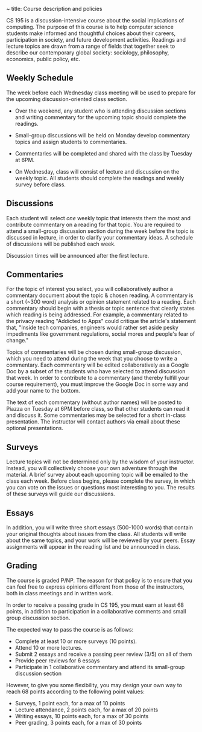 ~ title: Course description and policies

CS 195 is a discussion-intensive course about the social implications of
computing. The purpose of this course is to help computer science students make
informed and thoughtful choices about their careers, participation in society,
and future development activities. Readings and lecture topics are drawn from a
range of fields that together seek to describe our contemporary global society:
sociology, philosophy, economics, public policy, etc.

Weekly Schedule
---------------

The week before each Wednesday class meeting will be used to prepare for the
upcoming discussion-oriented class section.

* Over the weekend, any student who is attending discussion sections and
  writing commentary for the upcoming topic should complete the readings.

* Small-group discussions will be held on Monday develop
  commentary topics and assign students to commentaries.

* Commentaries will be completed and shared with the class by Tuesday at 6PM.

* On Wednesday, class will consist of lecture and discussion on the weekly topic. All students should complete the readings and weekly survey before class.

Discussions
-----------

Each student will select *one* weekly topic that interests them the most and
contribute commentary on a reading for that topic. You are required to attend a
small-group discussion section during the week before the topic is discussed in
lecture, in order to clarify your commentary ideas. A schedule of discussions
will be published each week.

Discussion times will be announced after the first lecture.

Commentaries
------------

For the topic of interest you select, you will collaboratively author a
commentary document about the topic & chosen reading. A commentary is a short
(~300 word) analysis or opinion statement related to a reading. Each commentary
should begin with a thesis or topic sentence that clearly states which reading
is being addressed. For example, a commentary related to the privacy reading
"Addicted to Apps" could critique the article's statement that, "Inside tech
companies, engineers would rather set aside pesky impediments like government
regulations, social mores and people's fear of change."

Topics of commentaries will be chosen during small-group discussion, which you
need to attend during the week that you choose to write a commentary. Each
commentary will be edited collaboratively as a Google Doc by a subset of the
students who have selected to attend discussion that week. In order to
contribute to a commentary (and thereby fulfill your course requirement), you
must improve the Google Doc in some way and add your name to the bottom.

The text of each commentary (without author names) will be posted to Piazza on
Tuesday at 6PM before class, so that other students can read it and discuss
it. Some commentaries may be selected for a short in-class presentation. The
instructor will contact authors via email about these optional presentations.

Surveys
-------

Lecture topics will not be determined only by the wisdom of your instructor.
Instead, you will collectively choose your own adventure through the material.
A brief survey about each upcoming topic will be emailed to the class each
week. Before class begins, please complete the survey, in which you can vote on
the issues or questions most interesting to you. The results of these surveys
will guide our discussions.

Essays
------

In addition, you will write three short essays (500-1000 words) that contain
your original thoughts about issues from the class. All students will write
about the same topics, and your work will be reviewed by your peers. Essay
assignments will appear in the reading list and be announced in class.

Grading
-------

The course is graded P/NP. The reason for that policy is to ensure that you can
feel free to express opinions different from those of the instructors, both in
class meetings and in written work.

In order to receive a passing grade in CS 195, you must earn at least 68 points, in addition to participation in a collaborative comments and small group discussion section. 

The expected way to pass the course is as follows:

 * Complete at least 10 or more surveys (10 points).
 * Attend 10 or more lectures.
 * Submit 2 essays and receive a passing peer review (3/5) on all of them
 * Provide peer reviews for 6 essays
 * Participate in 1 collaborative commentary and attend its small-group discussion section
 
However, to give you some flexibility, you may design your own way to reach 68 points according to the following point values:

 * Surveys, 1 point each, for a max of 10 points
 * Lecture attendance, 2 points each, for a max of 20 points
 * Writing essays, 10 points each, for a max of 30 points
 * Peer grading, 3 points each, for a max of 30 points



